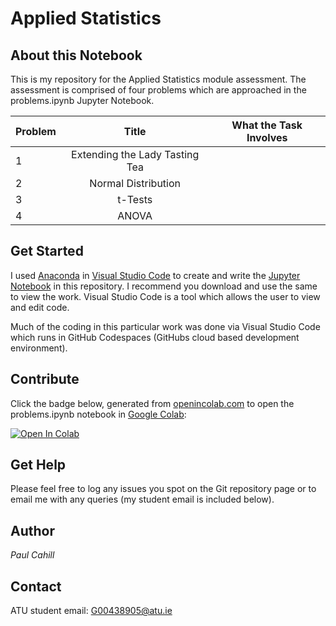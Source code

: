 # Applied Statistics

## About this Notebook
This is my repository for the Applied Statistics module assessment. The assessment is comprised of four problems which are approached in the problems.ipynb Jupyter Notebook.

| Problem | Title | What the Task Involves |
| :--  | :---: |  :---:  |
| 1 | Extending the Lady Tasting Tea | |
| 2 | Normal Distribution | |
| 3 | t-Tests | |
| 4 | ANOVA | |

## Get Started
I used [Anaconda](https://www.anaconda.com/download) in [Visual Studio Code](https://code.visualstudio.com/download) to create and write the [Jupyter Notebook](https://realpython.com/jupyter-notebook-introduction/) in this repository. I recommend you download and use the same to view the work. Visual Studio Code is a tool which allows the user to view and edit code.

Much of the coding in this particular work was done via Visual Studio Code which runs in GitHub Codespaces (GitHubs cloud based development environment).

## Contribute
Click the badge below, generated from [openincolab.com](https://openincolab.com/) to open the problems.ipynb notebook in [Google Colab](http://colab.research.google.com/):

<a target="_blank" href="https://colab.research.google.com/github/pcahillgit/applied-statistics">
  <img src="https://colab.research.google.com/assets/colab-badge.svg" alt="Open In Colab"/>
</a>

## Get Help
Please feel free to log any issues you spot on the Git repository page or to email me with any queries (my student email is included below).

## Author
*Paul Cahill*

## Contact
ATU student email: G00438905@atu.ie